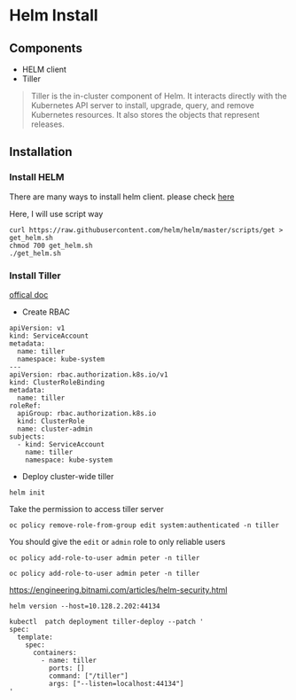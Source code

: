 # Helm Install

## Components
- HELM client
- Tiller
  
> Tiller is the in-cluster component of Helm. It interacts directly with the Kubernetes API server to install, upgrade, query, and remove Kubernetes resources. It also stores the objects that represent releases.


## Installation

### Install HELM

There are many ways to install helm client. please check [here](https://helm.sh/docs/using_helm/#installing-helm)

Here, I will use script way
```
curl https://raw.githubusercontent.com/helm/helm/master/scripts/get > get_helm.sh
chmod 700 get_helm.sh
./get_helm.sh
```

### Install Tiller

[offical doc](https://helm.sh/docs/using_helm/#role-based-access-control)

- Create RBAC 
```
apiVersion: v1
kind: ServiceAccount
metadata:
  name: tiller
  namespace: kube-system
---
apiVersion: rbac.authorization.k8s.io/v1
kind: ClusterRoleBinding
metadata:
  name: tiller
roleRef:
  apiGroup: rbac.authorization.k8s.io
  kind: ClusterRole
  name: cluster-admin
subjects:
  - kind: ServiceAccount
    name: tiller
    namespace: kube-system
```

- Deploy cluster-wide tiller
~~~
helm init
~~~


Take the permission to access tiller server
```
oc policy remove-role-from-group edit system:authenticated -n tiller
```

You should give the `edit` or `admin` role to only reliable users 
```
oc policy add-role-to-user admin peter -n tiller
```

```
oc policy add-role-to-user admin peter -n tiller
```


https://engineering.bitnami.com/articles/helm-security.html

```
helm version --host=10.128.2.202:44134
```

```
kubectl  patch deployment tiller-deploy --patch '
spec:
  template:
    spec:
      containers:
        - name: tiller
          ports: []
          command: ["/tiller"]
          args: ["--listen=localhost:44134"]
'
```

